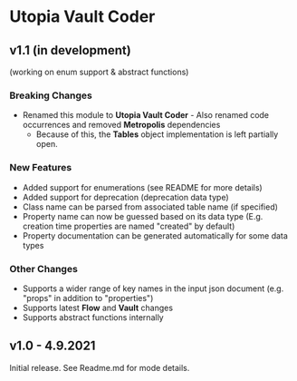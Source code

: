 # Utopia Vault Coder

## v1.1 (in development)
(working on enum support & abstract functions)
### Breaking Changes
- Renamed this module to **Utopia Vault Coder** - Also renamed code occurrences and removed **Metropolis** dependencies
  - Because of this, the **Tables** object implementation is left partially open.
### New Features
- Added support for enumerations (see README for more details)
- Added support for deprecation (deprecation data type)
- Class name can be parsed from associated table name (if specified)
- Property name can now be guessed based on its data type (E.g. creation time properties are named "created" by default)
- Property documentation can be generated automatically for some data types
### Other Changes
- Supports a wider range of key names in the input json document (e.g. "props" in addition to "properties")
- Supports latest **Flow** and **Vault** changes
- Supports abstract functions internally

## v1.0 - 4.9.2021
Initial release. See Readme.md for mode details.